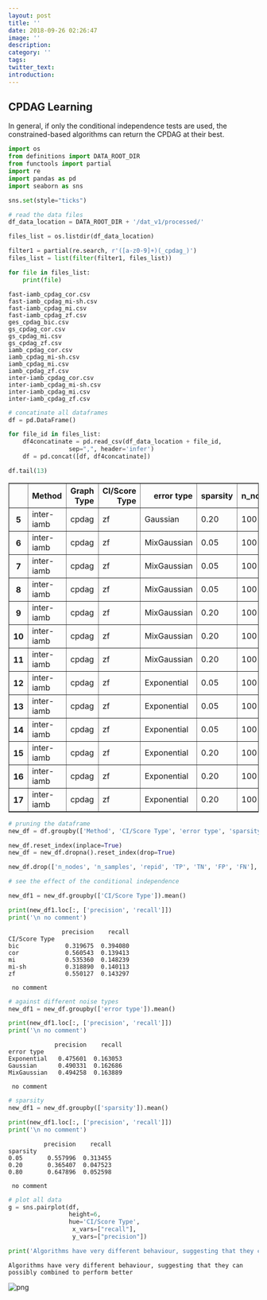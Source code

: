 ```yaml
---
layout: post
title: ''
date: 2018-09-26 02:26:47
image: ''
description:
category: ''
tags:
twitter_text:
introduction:
---
```

## CPDAG Learning

In general, if only the conditional independence tests are used, the constrained-based algorithms
can return the CPDAG at their best.


```python
import os
from definitions import DATA_ROOT_DIR
from functools import partial
import re
import pandas as pd
import seaborn as sns

sns.set(style="ticks")
```


```python
# read the data files
df_data_location = DATA_ROOT_DIR + '/dat_v1/processed/'

files_list = os.listdir(df_data_location)

filter1 = partial(re.search, r'([a-z0-9]+)(_cpdag_)')
files_list = list(filter(filter1, files_list))

for file in files_list:
    print(file)
```

    fast-iamb_cpdag_cor.csv
    fast-iamb_cpdag_mi-sh.csv
    fast-iamb_cpdag_mi.csv
    fast-iamb_cpdag_zf.csv
    ges_cpdag_bic.csv
    gs_cpdag_cor.csv
    gs_cpdag_mi.csv
    gs_cpdag_zf.csv
    iamb_cpdag_cor.csv
    iamb_cpdag_mi-sh.csv
    iamb_cpdag_mi.csv
    iamb_cpdag_zf.csv
    inter-iamb_cpdag_cor.csv
    inter-iamb_cpdag_mi-sh.csv
    inter-iamb_cpdag_mi.csv
    inter-iamb_cpdag_zf.csv



```python
# concatinate all dataframes
df = pd.DataFrame()

for file_id in files_list:
    df4concatinate = pd.read_csv(df_data_location + file_id,
                 sep=",", header='infer')
    df = pd.concat([df, df4concatinate])

df.tail(13)
```




<div>
<style scoped>
    .dataframe tbody tr th:only-of-type {
        vertical-align: middle;
    }

    .dataframe tbody tr th {
        vertical-align: top;
    }

    .dataframe thead th {
        text-align: right;
    }
</style>
<table border="1" class="dataframe">
  <thead>
    <tr style="text-align: right;">
      <th></th>
      <th>Method</th>
      <th>Graph Type</th>
      <th>CI/Score Type</th>
      <th>error type</th>
      <th>sparsity</th>
      <th>n_nodes</th>
      <th>n_samples</th>
      <th>repid</th>
      <th>TP</th>
      <th>TN</th>
      <th>FP</th>
      <th>FN</th>
      <th>precision</th>
      <th>recall</th>
    </tr>
  </thead>
  <tbody>
    <tr>
      <th>5</th>
      <td>inter-iamb</td>
      <td>cpdag</td>
      <td>zf</td>
      <td>Gaussian</td>
      <td>0.20</td>
      <td>100</td>
      <td>1000</td>
      <td>2</td>
      <td>31</td>
      <td>976</td>
      <td>88</td>
      <td>8805</td>
      <td>0.260504</td>
      <td>0.030785</td>
    </tr>
    <tr>
      <th>6</th>
      <td>inter-iamb</td>
      <td>cpdag</td>
      <td>zf</td>
      <td>MixGaussian</td>
      <td>0.05</td>
      <td>100</td>
      <td>1000</td>
      <td>0</td>
      <td>89</td>
      <td>196</td>
      <td>45</td>
      <td>9570</td>
      <td>0.664179</td>
      <td>0.312281</td>
    </tr>
    <tr>
      <th>7</th>
      <td>inter-iamb</td>
      <td>cpdag</td>
      <td>zf</td>
      <td>MixGaussian</td>
      <td>0.05</td>
      <td>100</td>
      <td>1000</td>
      <td>1</td>
      <td>101</td>
      <td>183</td>
      <td>51</td>
      <td>9565</td>
      <td>0.664474</td>
      <td>0.355634</td>
    </tr>
    <tr>
      <th>8</th>
      <td>inter-iamb</td>
      <td>cpdag</td>
      <td>zf</td>
      <td>MixGaussian</td>
      <td>0.05</td>
      <td>100</td>
      <td>1000</td>
      <td>2</td>
      <td>83</td>
      <td>194</td>
      <td>62</td>
      <td>9561</td>
      <td>0.572414</td>
      <td>0.299639</td>
    </tr>
    <tr>
      <th>9</th>
      <td>inter-iamb</td>
      <td>cpdag</td>
      <td>zf</td>
      <td>MixGaussian</td>
      <td>0.20</td>
      <td>100</td>
      <td>1000</td>
      <td>0</td>
      <td>27</td>
      <td>989</td>
      <td>31</td>
      <td>8853</td>
      <td>0.465517</td>
      <td>0.026575</td>
    </tr>
    <tr>
      <th>10</th>
      <td>inter-iamb</td>
      <td>cpdag</td>
      <td>zf</td>
      <td>MixGaussian</td>
      <td>0.20</td>
      <td>100</td>
      <td>1000</td>
      <td>1</td>
      <td>33</td>
      <td>975</td>
      <td>56</td>
      <td>8836</td>
      <td>0.370787</td>
      <td>0.032738</td>
    </tr>
    <tr>
      <th>11</th>
      <td>inter-iamb</td>
      <td>cpdag</td>
      <td>zf</td>
      <td>MixGaussian</td>
      <td>0.20</td>
      <td>100</td>
      <td>1000</td>
      <td>2</td>
      <td>32</td>
      <td>976</td>
      <td>46</td>
      <td>8846</td>
      <td>0.410256</td>
      <td>0.031746</td>
    </tr>
    <tr>
      <th>12</th>
      <td>inter-iamb</td>
      <td>cpdag</td>
      <td>zf</td>
      <td>Exponential</td>
      <td>0.05</td>
      <td>100</td>
      <td>1000</td>
      <td>0</td>
      <td>81</td>
      <td>212</td>
      <td>61</td>
      <td>9546</td>
      <td>0.570423</td>
      <td>0.276451</td>
    </tr>
    <tr>
      <th>13</th>
      <td>inter-iamb</td>
      <td>cpdag</td>
      <td>zf</td>
      <td>Exponential</td>
      <td>0.05</td>
      <td>100</td>
      <td>1000</td>
      <td>1</td>
      <td>77</td>
      <td>217</td>
      <td>54</td>
      <td>9552</td>
      <td>0.587786</td>
      <td>0.261905</td>
    </tr>
    <tr>
      <th>14</th>
      <td>inter-iamb</td>
      <td>cpdag</td>
      <td>zf</td>
      <td>Exponential</td>
      <td>0.05</td>
      <td>100</td>
      <td>1000</td>
      <td>2</td>
      <td>86</td>
      <td>190</td>
      <td>66</td>
      <td>9558</td>
      <td>0.565789</td>
      <td>0.311594</td>
    </tr>
    <tr>
      <th>15</th>
      <td>inter-iamb</td>
      <td>cpdag</td>
      <td>zf</td>
      <td>Exponential</td>
      <td>0.20</td>
      <td>100</td>
      <td>1000</td>
      <td>0</td>
      <td>32</td>
      <td>991</td>
      <td>74</td>
      <td>8803</td>
      <td>0.301887</td>
      <td>0.031281</td>
    </tr>
    <tr>
      <th>16</th>
      <td>inter-iamb</td>
      <td>cpdag</td>
      <td>zf</td>
      <td>Exponential</td>
      <td>0.20</td>
      <td>100</td>
      <td>1000</td>
      <td>1</td>
      <td>34</td>
      <td>977</td>
      <td>74</td>
      <td>8815</td>
      <td>0.314815</td>
      <td>0.033630</td>
    </tr>
    <tr>
      <th>17</th>
      <td>inter-iamb</td>
      <td>cpdag</td>
      <td>zf</td>
      <td>Exponential</td>
      <td>0.20</td>
      <td>100</td>
      <td>1000</td>
      <td>2</td>
      <td>50</td>
      <td>965</td>
      <td>86</td>
      <td>8799</td>
      <td>0.367647</td>
      <td>0.049261</td>
    </tr>
  </tbody>
</table>
</div>




```python
# pruning the dataframe
new_df = df.groupby(['Method', 'CI/Score Type', 'error type', 'sparsity']).mean()

new_df.reset_index(inplace=True)
new_df = new_df.dropna().reset_index(drop=True)

new_df.drop(['n_nodes', 'n_samples', 'repid', 'TP', 'TN', 'FP', 'FN'], axis=1, inplace=True)
```


```python
# see the effect of the conditional independence

new_df1 = new_df.groupby(['CI/Score Type']).mean()

print(new_df1.loc[:, ['precision', 'recall']])
print('\n no comment')
```

                   precision    recall
    CI/Score Type                     
    bic             0.319675  0.394080
    cor             0.560543  0.139413
    mi              0.535360  0.148239
    mi-sh           0.318890  0.140113
    zf              0.550127  0.143297
    
     no comment



```python
# against different noise types
new_df1 = new_df.groupby(['error type']).mean()

print(new_df1.loc[:, ['precision', 'recall']])
print('\n no comment')
```

                 precision    recall
    error type                      
    Exponential   0.475601  0.163053
    Gaussian      0.490331  0.162686
    MixGaussian   0.494258  0.163889
    
     no comment



```python
# sparsity
new_df1 = new_df.groupby(['sparsity']).mean()

print(new_df1.loc[:, ['precision', 'recall']])
print('\n no comment')
```

              precision    recall
    sparsity                     
    0.05       0.557996  0.313455
    0.20       0.365407  0.047523
    0.80       0.647896  0.052598
    
     no comment



```python
# plot all data
g = sns.pairplot(df, 
                 height=6,
                 hue='CI/Score Type',
                  x_vars=["recall"],
                  y_vars=["precision"])

print('Algorithms have very different behaviour, suggesting that they can possibly combined to perform better')
```

    Algorithms have very different behaviour, suggesting that they can possibly combined to perform better



![png](/blog/images/2018-09-26-CPDAG_Learning_8_1.png)

